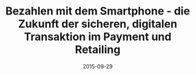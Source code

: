 ---
abstract: ''
authors:
- Thomas Grechenig
- Rainer Schamberger
date: '2015-09-29'
featured: false
links:
- name: Publik
  url: https://publik.tuwien.ac.at/showentry.php?ID=246598&lang=1
publication_types:
- '0'
publishDate: '2015-09-29'
title: Bezahlen mit dem Smartphone - die Zukunft der sicheren, digitalen Transaktion
  im Payment und Retailing
url_pdf: ''
---